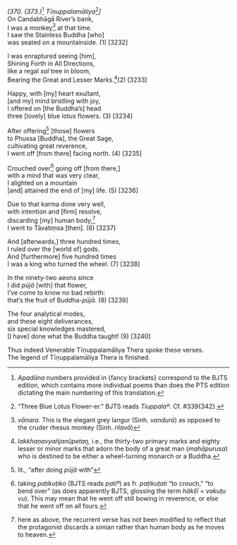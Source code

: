 *\[370. {373.}*[^1] *Tīṇuppalamāliya*[^2]*\]*  
On Candabhāgā River’s bank,  
I was a monkey[^3] at that time.  
I saw the Stainless Buddha \[who\]  
was seated on a mountainside. (1) \[3232\]

I was enraptured seeing \[him\],  
Shining Forth in All Directions,  
like a regal *sal* tree in bloom,  
Bearing the Great and Lesser Marks.[^4](2) \[3233\]

Happy, with \[my\] heart exultant,  
\[and my\] mind bristling with joy,  
I offered on \[the Buddha’s\] head  
three \[lovely\] blue lotus flowers. (3) \[3234\]

After offering[^5] \[those\] flowers  
to Phussa \[Buddha\], the Great Sage,  
cultivating great reverence,  
I went off \[from there\] facing north. (4) \[3235\]

Crouched over[^6] going off \[from there,\]  
with a mind that was very clear,  
I alighted on a mountain  
\[and\] attained the end of \[my\] life. (5) \[3236\]

Due to that karma done very well,  
with intention and \[firm\] resolve,  
discarding \[my\] human body,[^7]  
I went to Tāvatiṃsa \[then\]. (6) \[3237\]

And \[afterwards,\] three hundred times,  
I ruled over the \[world of\] gods.  
And \[furthermore\] five hundred times  
I was a king who turned the wheel. (7) \[3238\]

In the ninety-two aeons since  
I did *pūjā* \[with\] that flower,  
I’ve come to know no bad rebirth:  
that’s the fruit of Buddha-*pūjā.* (8) \[3239\]

The four analytical modes,  
and these eight deliverances,  
six special knowledges mastered,  
\[I have\] done what the Buddha taught! (9) \[3240\]

Thus indeed Venerable Tīṇuppalamāliya Thera spoke these verses.  
The legend of Tīṇuppalamāliya Thera is finished.

[^1]: *Apadāna* numbers provided in {fancy brackets} correspond to the
    BJTS edition, which contains more individual poems than does the PTS
    edition dictating the main numbering of this translation.

[^2]: “Three Blue Lotus Flower-er.” BJTS reads *Tiuppalaº.* Cf.
    \#339{342}.

[^3]: *vānara.* This is the elegant grey langur (Sinh. *vandurā*) as
    opposed to the cruder rhesus monkey (Sinh. *rilavā*)

[^4]: *lakkhaṇavyañjanûpetaŋ,* i.e., the thirty-two primary marks and
    eighty lesser or minor marks that adorn the body of a great man
    (*mahāpurusa*) who is destined to be either a wheel-turning monarch
    or a Buddha.

[^5]: lit., “after doing *pūjā* with”

[^6]: taking *paṭikuṭiko* (BJTS reads *patiº*) as fr. *paṭikuṭati* “to
    crouch,” “to bend over” (as does apparently BJTS, glossing the term
    *häkiḷī = vakuṭu vu*). This may mean that he went off still bowing
    in reverence, or else that he went off on all fours.

[^7]: here as above, the recurrent verse has not been modified to
    reflect that the protagonist discards a simian rather than human
    body as he moves to heaven.
